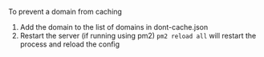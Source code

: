

To prevent a domain from caching
1. Add the domain to the list of domains in dont-cache.json
2. Restart the server (if running using pm2) `pm2 reload all` will restart the process and reload the config